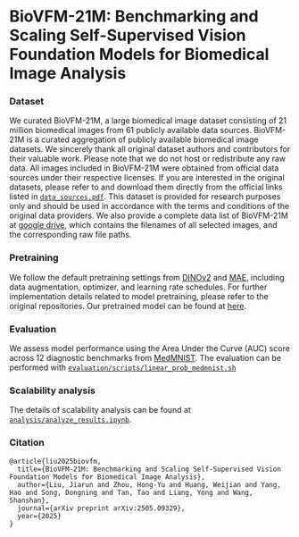 # BioVFM-21M: Benchmarking and Scaling Self-Supervised Vision Foundation Models for Biomedical Image Analysis

### Dataset

We curated BioVFM-21M, a large biomedical image dataset consisting of 21 million biomedical images from 61 publicly available data sources. BioVFM-21M is a curated aggregation of publicly available biomedical image datasets. We sincerely thank all original dataset authors and contributors for their valuable work. Please note that we do not host or redistribute any raw data. All images included in BioVFM-21M were obtained from official data sources under their respective licenses. If you are interested in the original datasets, please refer to and download them directly from the official links listed in [`data_sources.pdf`](./dataset/data_sources.pdf). This dataset is provided for research purposes only and should be used in accordance with the terms and conditions of the original data providers. We also provide a complete data list of BioVFM-21M at [google drive](https://drive.google.com/drive/folders/1iJdnG4lkpBwH4JHYdIawWI-DCcgKPcP8?usp=sharing), which contains the filenames of all selected images, and the corresponding raw file paths.

### Pretraining

We follow the default pretraining settings from [DINOv2](https://github.com/facebookresearch/dinov2) and [MAE](https://github.com/facebookresearch/mae), including data augmentation, optimizer, and learning rate schedules. For further implementation details related to model pretraining, please refer to the original repositories. Our pretrained model can be found at [here](https://drive.google.com/drive/folders/1iJdnG4lkpBwH4JHYdIawWI-DCcgKPcP8?usp=sharing).

### Evaluation

We assess model performance using the Area Under the Curve (AUC) score across 12 diagnostic benchmarks from [MedMNIST](https://medmnist.com/). The evaluation can be performed with [`evaluation/scripts/linear_prob_medmnist.sh`](evaluation/scripts/linear_prob_medmnist.sh)

### Scalability analysis

The details of scalability analysis can be found at [`analysis/analyze_results.ipynb`](analysis/analyze_results.ipynb).

### Citation

```
@article{liu2025biovfm,
  title={BioVFM-21M: Benchmarking and Scaling Self-Supervised Vision Foundation Models for Biomedical Image Analysis},
  author={Liu, Jiarun and Zhou, Hong-Yu and Huang, Weijian and Yang, Hao and Song, Dongning and Tan, Tao and Liang, Yong and Wang, Shanshan},
  journal={arXiv preprint arXiv:2505.09329},
  year={2025}
}
```

